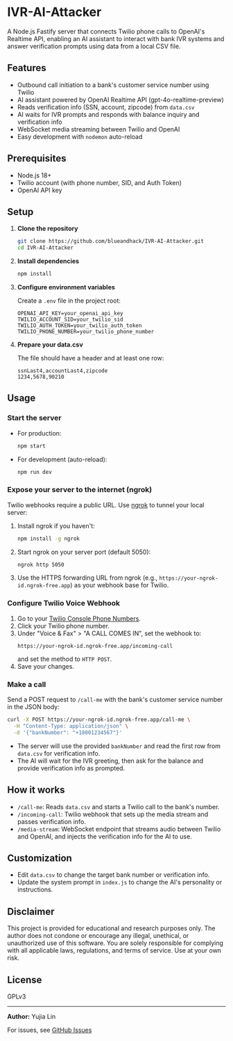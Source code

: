# IVR-AI-Attacker

A Node.js Fastify server that connects Twilio phone calls to OpenAI's Realtime API, enabling an AI assistant to interact with bank IVR systems and answer verification prompts using data from a local CSV file.

## Features

- Outbound call initiation to a bank's customer service number using Twilio
- AI assistant powered by OpenAI Realtime API (gpt-4o-realtime-preview)
- Reads verification info (SSN, account, zipcode) from `data.csv`
- AI waits for IVR prompts and responds with balance inquiry and verification info
- WebSocket media streaming between Twilio and OpenAI
- Easy development with `nodemon` auto-reload

## Prerequisites

- Node.js 18+
- Twilio account (with phone number, SID, and Auth Token)
- OpenAI API key

## Setup

1. **Clone the repository**

   ```sh
   git clone https://github.com/blueandhack/IVR-AI-Attacker.git
   cd IVR-AI-Attacker
   ```

2. **Install dependencies**

   ```sh
   npm install
   ```

3. **Configure environment variables**

   Create a `.env` file in the project root:

   ```env
   OPENAI_API_KEY=your_openai_api_key
   TWILIO_ACCOUNT_SID=your_twilio_sid
   TWILIO_AUTH_TOKEN=your_twilio_auth_token
   TWILIO_PHONE_NUMBER=your_twilio_phone_number
   ```

4. **Prepare your data.csv**

   The file should have a header and at least one row:

   ```csv
   ssnLast4,accountLast4,zipcode
   1234,5678,90210
   ```

## Usage


### Start the server

- For production:
  ```sh
  npm start
  ```
- For development (auto-reload):
  ```sh
  npm run dev
  ```

### Expose your server to the internet (ngrok)

Twilio webhooks require a public URL. Use [ngrok](https://ngrok.com/) to tunnel your local server:

1. Install ngrok if you haven't:
   ```sh
   npm install -g ngrok
   ```
2. Start ngrok on your server port (default 5050):
   ```sh
   ngrok http 5050
   ```

3. Use the HTTPS forwarding URL from ngrok (e.g., `https://your-ngrok-id.ngrok-free.app`) as your webhook base for Twilio.

### Configure Twilio Voice Webhook

1. Go to your [Twilio Console Phone Numbers](https://www.twilio.com/console/phone-numbers/incoming).
2. Click your Twilio phone number.
3. Under "Voice & Fax" > "A CALL COMES IN", set the webhook to:
   ```
   https://your-ngrok-id.ngrok-free.app/incoming-call
   ```
   and set the method to `HTTP POST`.
4. Save your changes.


### Make a call

Send a POST request to `/call-me` with the bank's customer service number in the JSON body:

```sh
curl -X POST https://your-ngrok-id.ngrok-free.app/call-me \
  -H "Content-Type: application/json" \
  -d '{"bankNumber": "+18001234567"}'
```

- The server will use the provided `bankNumber` and read the first row from `data.csv` for verification info.
- The AI will wait for the IVR greeting, then ask for the balance and provide verification info as prompted.

## How it works

- `/call-me`: Reads `data.csv` and starts a Twilio call to the bank's number.
- `/incoming-call`: Twilio webhook that sets up the media stream and passes verification info.
- `/media-stream`: WebSocket endpoint that streams audio between Twilio and OpenAI, and injects the verification info for the AI to use.

## Customization

- Edit `data.csv` to change the target bank number or verification info.
- Update the system prompt in `index.js` to change the AI's personality or instructions.


## Disclaimer

This project is provided for educational and research purposes only. The author does not condone or encourage any illegal, unethical, or unauthorized use of this software. You are solely responsible for complying with all applicable laws, regulations, and terms of service. Use at your own risk.

## License

GPLv3

---

**Author:** Yujia Lin

For issues, see [GitHub Issues](https://github.com/blueandhack/IVR-AI-Attacker/issues)
